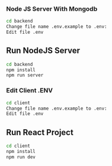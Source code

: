 ### Node JS Server With Mongodb

```sh
cd backend
Change file name .env.example to .env:
Edit file .env
```

## Run NodeJS Server

```sh
cd backend
npm install
npm run server
```
### Edit Client .ENV

```sh
cd client
Change file name .env.example to .env:
Edit file .env
```

## Run React Project

```sh
cd client
npm install
npm run dev
```
